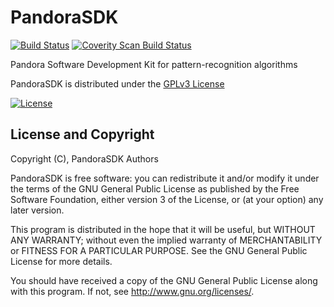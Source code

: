 # PandoraSDK
[![Build Status](https://travis-ci.org/PandoraPFA/PandoraSDK.svg?branch=master)](https://travis-ci.org/PandoraPFA/PandoraSDK)
[![Coverity Scan Build Status](https://scan.coverity.com/projects/13053/badge.svg)](https://scan.coverity.com/projects/pandorapfa-pandorasdk)

Pandora Software Development Kit for pattern-recognition algorithms

PandoraSDK is distributed under the [GPLv3 License](http://www.gnu.org/licenses/gpl-3.0.en.html)

[![License](https://www.gnu.org/graphics/gplv3-127x51.png)](https://www.gnu.org/licenses/gpl-3.0.en.html)

## License and Copyright
Copyright (C), PandoraSDK Authors

PandoraSDK is free software: you can redistribute it and/or modify
it under the terms of the GNU General Public License as published by
the Free Software Foundation, either version 3 of the License, or
(at your option) any later version.

This program is distributed in the hope that it will be useful,
but WITHOUT ANY WARRANTY; without even the implied warranty of
MERCHANTABILITY or FITNESS FOR A PARTICULAR PURPOSE.  See the
GNU General Public License for more details.

You should have received a copy of the GNU General Public License
along with this program.  If not, see <http://www.gnu.org/licenses/>.

